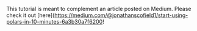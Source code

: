 This tutorial is meant to complement an article posted on Medium. Please check it out [here](https://medium.com/@jonathanscofield1/start-using-polars-in-10-minutes-6a3b30a7f6200!

